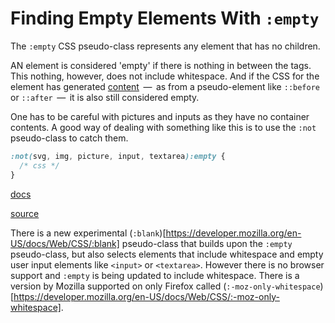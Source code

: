 # Finding Empty Elements With `:empty`

The `:empty` CSS pseudo-class represents any element that has no children.

AN element is considered 'empty' if there is nothing in between the tags. This nothing, however, does not include whitespace. And if the CSS for the element has generated [content](https://css-tricks.com/almanac/properties/c/content/)  —  as from a pseudo-element like `::before` or `::after`  —  it is also still considered empty.

One has to be careful with pictures and inputs as they have no container contents. A good way of dealing with something like this is to use the `:not` pseudo-class to catch them.

```css
:not(svg, img, picture, input, textarea):empty {
  /* css */
}
```

[docs](https://developer.mozilla.org/en-US/docs/Web/CSS/:empty)

[source](https://youtube.com/shorts/wk79huqm1h4)

There is a new experimental (`:blank`)[https://developer.mozilla.org/en-US/docs/Web/CSS/:blank] pseudo-class that builds upon the `:empty` pseudo-class, but also selects elements that include whitespace and empty user input elements like `<input>` or `<textarea>`. However there is no browser support and `:empty` is being updated to include whitespace. There is a version by Mozilla supported on only Firefox called (`:-moz-only-whitespace`)[https://developer.mozilla.org/en-US/docs/Web/CSS/:-moz-only-whitespace].
